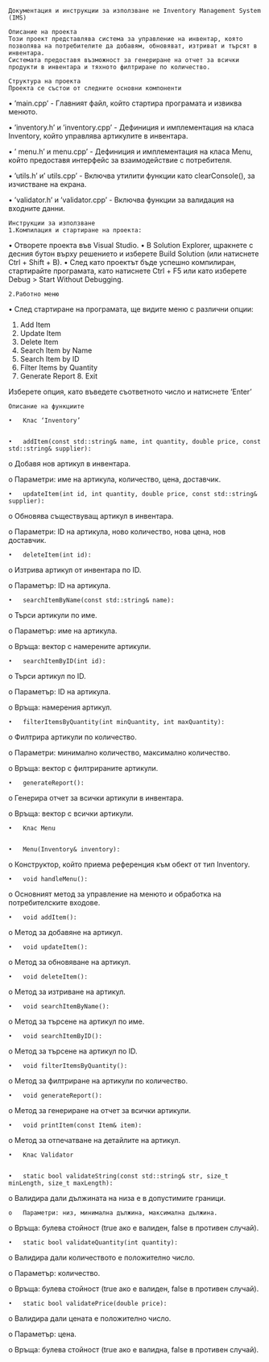     Документация и инструкции за използване не Inventory Management System (IMS)

    Описание на проекта 
    Този проект представлява система за управление на инвентар, която позволява на потребителите да добавям, обновяват, изтриват и търсят в инвентара. 
    Системата предоставя възможност за генериране на отчет за всички продукти в инвентара и тяхното филтриране по количество.

    Структура на проекта
    Проекта се състои от следните основни компоненти

•	’main.cpp’ - Главният файл, който стартира програмата и извиква менюто.

•	’inventory.h’ и ’inventory.cpp’ - Дефиниция и имплементация на класа Inventory, който управлява артикулите в инвентара.

•	’ menu.h’ и  menu.cpp’ - Дефиниция и имплементация на класа Menu, който предоставя интерфейс за взаимодействие с потребителя.

•	’utils.h’ и’ utils.cpp’ - Включва утилити функции като clearConsole(), за изчистване на екрана.

•	’validator.h’ и ’validator.cpp’ - Включва функции за валидация на входните данни.

    Инструкции за използване
    1.Компилация и стартиране на проекта:

•	Отворете проекта във Visual Studio.
•	В Solution Explorer, щракнете с десния бутон върху решението и изберете Build Solution (или натиснете Ctrl + Shift + B).
•	След като проектът бъде успешно компилиран, стартирайте програмата, като натиснете Ctrl + F5 или като изберете Debug > Start Without Debugging.

    2.Работно меню
•	След стартиране на програмата, ще видите меню с различни опции:
1. Add Item 
2. Update Item 
3. Delete Item 
4. Search Item by Name 
5. Search Item by ID 
6. Filter Items by Quantity 
7. Generate Report 8. Exit

Изберете опция, като въведете съответното число и натиснете  ‘Enter’


    Описание на функциите 

    •	Клас ‘Inventory’
    

    •	addItem(const std::string& name, int quantity, double price, const std::string& supplier):
  
  o	Добавя нов артикул в инвентара.

  o	Параметри: име на артикула, количество, цена, доставчик.

    •	updateItem(int id, int quantity, double price, const std::string& supplier):

  o	Обновява съществуващ артикул в инвентара.

  o	Параметри: ID на артикула, ново количество, нова цена, нов доставчик.

    •	deleteItem(int id):

  o	Изтрива артикул от инвентара по ID.

  o	Параметър: ID на артикула.

    •	searchItemByName(const std::string& name):

  o	Търси артикули по име.

  o	Параметър: име на артикула.

  o	Връща: вектор с намерените артикули.

    •	searchItemByID(int id):

  o	Търси артикул по ID.

  o	Параметър: ID на артикула.

  o	Връща: намерения артикул.

    •	filterItemsByQuantity(int minQuantity, int maxQuantity):

  o	Филтрира артикули по количество.

  o	Параметри: минимално количество, максимално количество.

  o	Връща: вектор с филтрираните артикули.

    •	generateReport():

  o	Генерира отчет за всички артикули в инвентара.

  o	Връща: вектор с всички артикули.
  

    •	Клас Menu
    

    •	Menu(Inventory& inventory):

  o	Конструктор, който приема референция към обект от тип Inventory.

    •	void handleMenu():

  o	Основният метод за управление на менюто и обработка на потребителските входове.

    •	void addItem():

  o	Метод за добавяне на артикул.

    •	void updateItem():

  o	Метод за обновяване на артикул.

    •	void deleteItem():

  o	Метод за изтриване на артикул.

    •	void searchItemByName():

  o	Метод за търсене на артикул по име.

    •	void searchItemByID():

  o	Метод за търсене на артикул по ID.

    •	void filterItemsByQuantity():

  o	Метод за филтриране на артикули по количество.

    •	void generateReport():

  o	Метод за генериране на отчет за всички артикули.

    •	void printItem(const Item& item):

  o	Метод за отпечатване на детайлите на артикул.
  

    •	Клас Validator
    

    •	static bool validateString(const std::string& str, size_t minLength, size_t maxLength):

  o	Валидира дали дължината на низа е в допустимите граници.

    o	Параметри: низ, минимална дължина, максимална дължина.

  o	Връща: булева стойност (true ако е валиден, false в противен случай).

    •	static bool validateQuantity(int quantity):

  o	Валидира дали количеството е положително число.

  o	Параметър: количество.

  o	Връща: булева стойност (true ако е валиден, false в противен случай).

    •	static bool validatePrice(double price):

  o	Валидира дали цената е положително число.

  o	Параметър: цена.

  o	Връща: булева стойност (true ако е валидна, false в противен случай).


